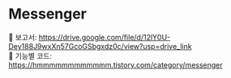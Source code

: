 # Messenger <br />

📓 보고서: https://drive.google.com/file/d/12lY0U-Dey188J9wxXn57GcoGSbgxdz0c/view?usp=drive_link <br />
📓 기능별 코드: https://hmmmmmmmmmmmm.tistory.com/category/messenger
